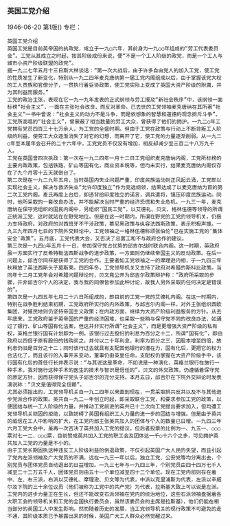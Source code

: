 ### 英国工党介绍

1946-06-20
第1版()
专栏：

    英国工党介绍
    英国工党是目前英帝国的执政党，成立于一九○六年，其前身为一九○○年组成的“劳工代表委员会”。工党从其成立之时起，按其阶级成份来说，便“不是一个工人阶级的政党，而是一个工人与城市小资产阶级联盟的政党”。
    据一九二七年五月十三日斯大林谈话：“第一次大战后，由于许多自由党人的加入工党，使工党的性质发生了新变化，特别从一九二四年麦克唐纳第一届工党内阁组成以后，由于掌握该党大权的工人贵族和官僚分子，一贯执行着妥协政策，使工党实际上变成了英国大资产阶级的附庸，并为其利益而服务。”
    工党的政治主张，表现在它一九一九年发表的正式纲领与劳工报及“新社会秩序”中，该纲领一面标榜“社会主义”，一面在主张社会改良，而反对革命。已去世的工党领袖麦克唐纳在其所著“社会主义”一书中曾说：“社会主义的动力不是斗争，而是依想象的智慧和道德的观念排斥斗争”。工党所高唱的“社会主义”，曾蒙蔽了相当数量的劳工大众，曾获得了他们的拥护。一九二○年工党拥有党员四百三十七万余人，为工党的全盛时期。但由于工党在政策与行动上不断背叛工人阶级的利益，使劳工大众逐渐消失了对它的幻想，而离开了它，使工党的力量逐渐削弱。从一九二○年至本届年会召开的二十六年中，工党党员不仅没有增加，相反却减少至三百二十八万九千人。
    工党在英国曾四次执政：第一次在一九二四年一月十二日工党组织麦克唐纳内阁，工党所标榜的主要内政政策，包括铁路、矿山等国有化，商业资本税等，但均未实行，结果麦克唐纳内阁仅存在了九个月零十五天就倒台了。
    第二次是在一九二九年五月，当时英国内失业问题严重，印度民族运动则正风起云涌，工党即以实现社会主义，解决与救济失业“允许印度独立”作为竞选纲领，结果达成了以麦克唐纳为首的第二次工党内阁。麦氏再度上台后，即违背给印度独立的诺言，调兵遣将，镇压印度民族运动。同时，他所采取的一套改良办法，并不能解决当时严重的经济恐慌和失业危机。一九三一年，麦克唐纳在保守党组织的国民内阁中，另组织“国民工党”，以艾德礼、贝文、格林伍德等领导的所谓正统派工党，这时就站在在野党地位。但是在这一时期内，所谓在野党的工党的领导机关，仍极力支持政府。对政府的对西班牙不干涉政策，慕尼黑政策与纵容法西斯政策，表示积极声援。一九三九年四月七日的下院外交辩论中，工党领袖之一格林伍德称颂张伯伦“已在实施工党的‘集体安全’政策”。五月底，工党代表大会，又否决了总罢工和不与政府合作的建议。
    第三次是一九四○年五月十一日，参加保守党占优势的邱吉尔战时联合内阁。这一时期，英政府虽一方面实行了反希特勒法西斯战争的进步政策，一方面则仍继续帝国主义的反动政策。在后一问题上，邱吉尔同样是获得了工党的合作。主要者如工党领袖之一的摩理逊内相，于一九四三年秋释放了英法西斯头子莫斯莱。四四年冬，工党领导机关又支持了政府对希腊的斯科比政策。当同年十二月工党年会对希腊问题辩论时，贝文竟公开为邱吉尔政策辩护称：“政府所采取的步骤，并非邱吉尔个人的决定，我与我的同僚皆参加此种讨论，故我人另外采取的任何决定是错误的”。
    第四次是一九四五年七月二十六日所组成的，即目前的工党一党的艾德礼内阁。在这一时期内，特别在战争胜利结束初期，工党政府所实行的内外政策，与邱吉尔内阁一样，对外主张组织西欧集团，对殖民地则仍坚持帝国主义政策；在内政方面，继续为大资产阶级利益服务的方针。从去年底来，工党政府鉴于英帝国的严重的经济困难，也采取一些稍与保守党不同的改良办法，如通过了银行、矿山等国有化法案，但这并非实行所谓“社会主义”，而是更增强大资产阶级的私有权，英格兰银行国有计划即为一例。该银行过去股份的利息为百分之十二，所谓“国有化”，即由政府以四倍于原有股份的钱购买之，并付以二十年利息，利率为百分之三，因股本增至四倍，故利息仍旧是百分之十二；同时该行过去就具有支配其他银行的潜在力，国有化后，更把它的权力合法化了，而且该行的人事并未变动，董事仍由英皇任命，支配权仍掌握在大资产阶级手中，该行国有化后的首任行长并表示说：“与其说这是革命，不如说是一种演化，英格兰银行在施行一种手术，我对施行这种手术的医生的技术与智识是信任的”。贝文的外交政策，仍遵循着保守党的原定方针，因而获得保守党头子邱吉尔的充分支持。本月五日，邱吉尔在下院外交辩论时发表演说称：“贝文是值得完全信赖”。
    尤其必须指出的，工党领导机关自一九二四年以来直到现在，一贯采取排共反共以及不与其他进步党派合作的政策。英共自一九二一年创立时起，即采取联合工党，和要求参加工党的政策，以便团结与统一工人阶级的力量，并推动工党前进的英共已十二次向工党提出要求加入，但均遭工党领导机关顽固的拒绝，以致妨碍了英国有组织工人力量的进一步的团结与增强。但是由于英共的威信在工人中影响的扩大，在工党内部主张英共加入的团体与个人的数量已日增。一九四三年六月工党大会中，虽再一次否决了英共加入工党的提议，但后者投票的比例为一、九五一、○○○票对七一二、○○○票，目前赞成英共加入工党的职工会及团体达一千○十六个之多，可见拥护英共加入工党的力量是不小的。
    由于工党长期固执这种违反工人阶级利益的倒退政策，不仅引起英国广大人民的失望，而且引起了党内左派领袖及广大党员的不满，远在一九三一年以后，独立工党、公安党等均分离出去，个别党员与团体党员自动退出的日益增加。一九三七年与一九四三年，个别党员由四十四万七千人减至二十二万五千人，团体党员则由五十一个单位减至四十二个单位。现在工党内部则存在着中、左、右三派，右派以艾德礼、摩理逊、贝文等为代表，中派以克里浦斯为代表，左派以辛威尔及下院的三十余位议员（他们被称为工党中的共产党）为代表，拉斯基大致上可以说是左派。工党内的进步力量正在生长，但还不能改变右派领袖在党内的统治地位，这些右派领袖盘据着各大职工会的领导机关和工党的全国执行委员会，虽然该委员会的主席是拉斯基），他们仍能在相当部分的英国工人中发生影响。然而随着历史的发展，当工党领导机关的现行政策不可避免的走不通，其阶级本质已予暴露出来的时候，英国广大工人群众必然觉醒过来。
